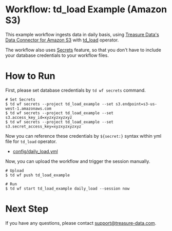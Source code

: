 # Workflow: td_load Example (Amazon S3)

This example workflow ingests data in daily basis, using [Treasure Data's Data Connector for Amazon S3](https://docs.treasuredata.com/articles/data-connector-s3) with [td_load](http://docs.digdag.io/operators.html#td-load-treasure-data-bulk-loading) operator.

The workflow also uses [Secrets](https://docs.treasuredata.com/articles/workflows-secrets) feature, so that you don't have to include your database credentials to your workflow files.

# How to Run

First, please set database credentials by `td wf secrets` command.

    # Set Secrets
    $ td wf secrets --project td_load_example --set s3.endpoint=s3-us-west-1.amazonaws.com
    $ td wf secrets --project td_load_example --set s3.access_key_id=xyzxyzxyzxyz
    $ td wf secrets --project td_load_example --set s3.secret_access_key=xyzxyzxyzxyz

Now you can reference these credentials by `${secret:}` syntax within yml file for `td_load` operator.

- [config/daily_load.yml](config/daily_load.yml)

Now, you can upload the workflow and trigger the session manually.

    # Upload
    $ td wf push td_load_example
    
    # Run
    $ td wf start td_load_example daily_load --session now
    
# Next Step

If you have any questions, please contact support@treasure-data.com.
